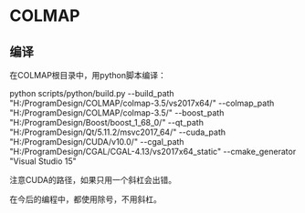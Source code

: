 # COLMAP

## 编译

在COLMAP根目录中，用python脚本编译：

python scripts/python/build.py --build_path "H:/ProgramDesign/COLMAP/colmap-3.5/vs2017x64/"  --colmap_path "H:/ProgramDesign/COLMAP/colmap-3.5/" --boost_path "H:/ProgramDesign/Boost/boost_1_68_0/" --qt_path "H:/ProgramDesign/Qt/5.11.2/msvc2017_64/" --cuda_path "H:/ProgramDesign/CUDA/v10.0/" --cgal_path "H:/ProgramDesign/CGAL/CGAL-4.13/vs2017x64_static" --cmake_generator "Visual Studio 15"

注意CUDA的路径，如果只用一个斜杠会出错。

在今后的编程中，都使用除号，不用斜杠。
